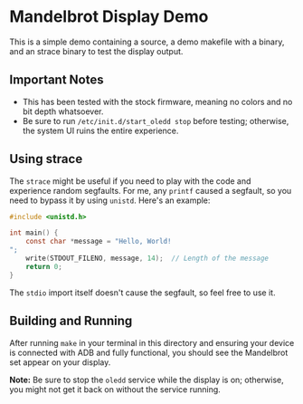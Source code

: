 # Mandelbrot Display Demo

This is a simple demo containing a source, a demo makefile with a binary, and an strace binary to test the display output. 

## Important Notes
- This has been tested with the stock firmware, meaning no colors and no bit depth whatsoever.
- Be sure to run `/etc/init.d/start_oledd stop` before testing; otherwise, the system UI ruins the entire experience.

## Using strace
The `strace` might be useful if you need to play with the code and experience random segfaults. For me, any `printf` caused a segfault, so you need to bypass it by using `unistd`. Here's an example:

```c
#include <unistd.h>

int main() {
    const char *message = "Hello, World!
";
    write(STDOUT_FILENO, message, 14);  // Length of the message
    return 0;
}
```

The `stdio` import itself doesn't cause the segfault, so feel free to use it. 

## Building and Running
After running `make` in your terminal in this directory and ensuring your device is connected with ADB and fully functional, you should see the Mandelbrot set appear on your display.

**Note:** Be sure to stop the `oledd` service while the display is on; otherwise, you might not get it back on without the service running.
